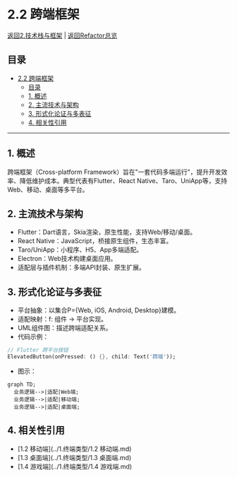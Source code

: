 # 2.2 跨端框架

[返回2.技术栈与框架](./README.md) | [返回Refactor总览](../README.md)

## 目录

- [2.2 跨端框架](#22-跨端框架)
  - [目录](#目录)
  - [1. 概述](#1-概述)
  - [2. 主流技术与架构](#2-主流技术与架构)
  - [3. 形式化论证与多表征](#3-形式化论证与多表征)
  - [4. 相关性引用](#4-相关性引用)

---

## 1. 概述

跨端框架（Cross-platform Framework）旨在"一套代码多端运行"，提升开发效率、降低维护成本。典型代表有Flutter、React Native、Taro、UniApp等，支持Web、移动、桌面等多平台。

## 2. 主流技术与架构

- Flutter：Dart语言，Skia渲染，原生性能，支持Web/移动/桌面。
- React Native：JavaScript，桥接原生组件，生态丰富。
- Taro/UniApp：小程序、H5、App多端适配。
- Electron：Web技术构建桌面应用。
- 适配层与插件机制：多端API封装、原生扩展。

## 3. 形式化论证与多表征

- 平台抽象：以集合P={Web, iOS, Android, Desktop}建模。
- 适配映射：f: 组件 → 平台实现。
- UML组件图：描述跨端适配关系。
- 代码示例：

```dart
// Flutter 跨平台按钮
ElevatedButton(onPressed: () {}, child: Text('跨端'));
```

- 图示：

```mermaid
graph TD;
  业务逻辑-->|适配|Web端;
  业务逻辑-->|适配|移动端;
  业务逻辑-->|适配|桌面端;
```

## 4. 相关性引用

- [1.2 移动端](../1.终端类型/1.2 移动端.md)
- [1.3 桌面端](../1.终端类型/1.3 桌面端.md)
- [1.4 游戏端](../1.终端类型/1.4 游戏端.md)

